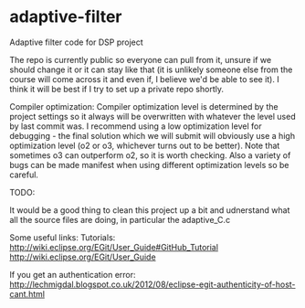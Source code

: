 # adaptive-filter
Adaptive filter code for DSP project

The repo is currently public so everyone can pull from it, unsure if we should change it or it can stay like that (it is unlikely someone else from the course will come across it and even if, I believe we'd be able to see it). I think it will be best if I try to set up a private repo shortly.

Compiler optimization:
Compiler optimization level is determined by the project settings so it always will be overwritten with whatever the level used by last commit was. I recommend using a low optimization level for debugging - the final solution which we will submit will obviously use a high optimization level (o2 or o3, whichever turns out to be better). Note that sometimes o3 can outperform o2, so it is worth checking. Also a variety of bugs can be made manifest when using different optimization levels so be careful.

TODO:

It would be a good thing to clean this project up a bit and udnerstand what all the source files are doing, in particular the adaptive_C.c

Some useful links:
Tutorials:
http://wiki.eclipse.org/EGit/User_Guide#GitHub_Tutorial
http://wiki.eclipse.org/EGit/User_Guide

If you get an authentication error:
http://lechmigdal.blogspot.co.uk/2012/08/eclipse-egit-authenticity-of-host-cant.html

